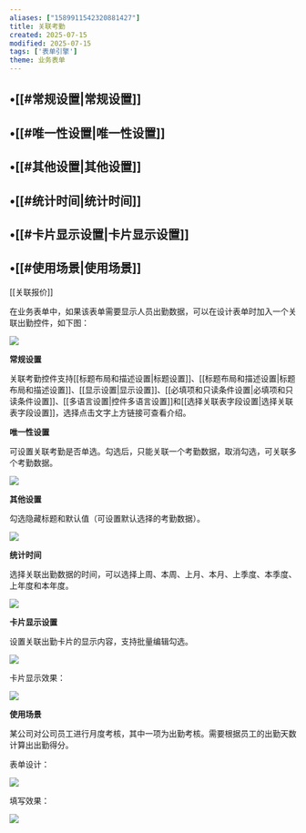 ```yaml
---
aliases: ["1589911542320881427"]
title: 关联考勤
created: 2025-07-15
modified: 2025-07-15
tags: ['表单引擎']
theme: 业务表单
---
```


## •[[#常规设置|常规设置]]

## •[[#唯一性设置|唯一性设置]]

## •[[#其他设置|其他设置]]

## •[[#统计时间|统计时间]]

## •[[#卡片显示设置|卡片显示设置]]

## •[[#使用场景|使用场景]]

[[关联报价]]

在业务表单中，如果该表单需要显示人员出勤数据，可以在设计表单时加入一个关联出勤控件，如下图：

![](9e7b6829af513d20216cd469d100f742.jpg)

**常规设置**

关联考勤控件支持[[标题布局和描述设置|标题设置]]、[[标题布局和描述设置|标题布局和描述设置]]、[[显示设置|显示设置]]、[[必填项和只读条件设置|必填项和只读条件设置]]、[[多语言设置|控件多语言设置]]和[[选择关联表字段设置|选择关联表字段设置]]，选择点击文字上方链接可查看介绍。

**唯一性设置**

可设置关联考勤是否单选。勾选后，只能关联一个考勤数据，取消勾选，可关联多个考勤数据。

**![](5f1144b5e0d3301097ba58ec06151c9e.jpg)**

**其他设置**

勾选隐藏标题和默认值（可设置默认选择的考勤数据）。

![](931c7af8a873696ad1da8d43dbb89412.jpg)

**统计时间**

选择关联出勤数据的时间，可以选择上周、本周、上月、本月、上季度、本季度、上年度和本年度。

![](0c25339e0e55a13b6f391a60350b57db.jpg)

**卡片显示设置**

设置关联出勤卡片的显示内容，支持批量编辑勾选。

![](9fa6b17f2f5c00bba068ac70a7fcc84f.jpg)

卡片显示效果：

![](58b299cae1d305ce5336cc95c8920bfa.jpg)

**使用场景**

某公司对公司员工进行月度考核，其中一项为出勤考核。需要根据员工的出勤天数计算出出勤得分。

表单设计：

![](cd92a572639f70718274f91da9d25333.jpg)

填写效果：

![](f8665d879ae8e581ba0c819eca39fc3d.jpg)